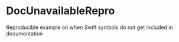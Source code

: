 # DocUnavailableRepro
Reproducible example on when Swift symbols do not get included in documentation
